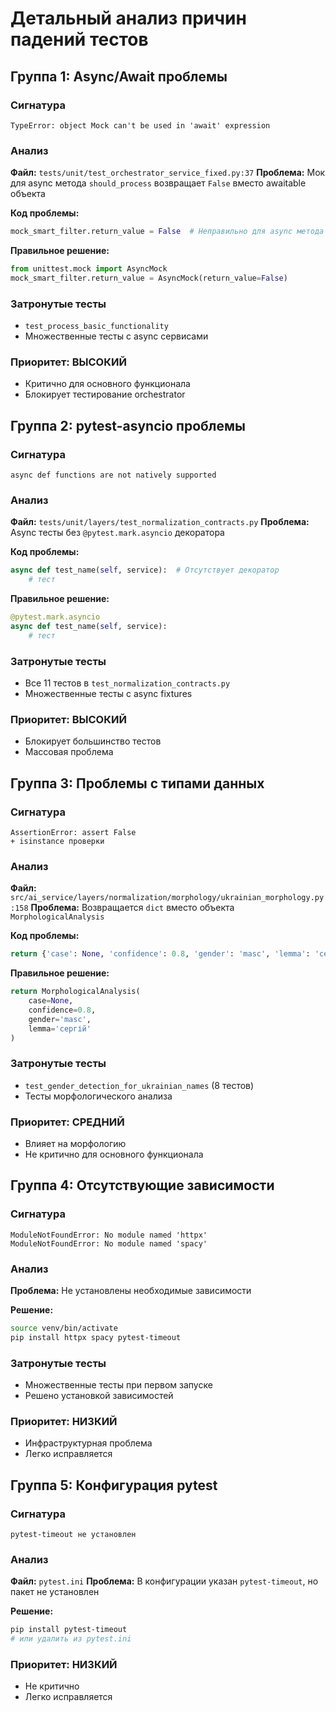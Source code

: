 # Детальный анализ причин падений тестов

## Группа 1: Async/Await проблемы

### Сигнатура
```
TypeError: object Mock can't be used in 'await' expression
```

### Анализ
**Файл:** `tests/unit/test_orchestrator_service_fixed.py:37`
**Проблема:** Мок для async метода `should_process` возвращает `False` вместо awaitable объекта

**Код проблемы:**
```python
mock_smart_filter.return_value = False  # Неправильно для async метода
```

**Правильное решение:**
```python
from unittest.mock import AsyncMock
mock_smart_filter.return_value = AsyncMock(return_value=False)
```

### Затронутые тесты
- `test_process_basic_functionality`
- Множественные тесты с async сервисами

### Приоритет: ВЫСОКИЙ
- Критично для основного функционала
- Блокирует тестирование orchestrator

## Группа 2: pytest-asyncio проблемы

### Сигнатура
```
async def functions are not natively supported
```

### Анализ
**Файл:** `tests/unit/layers/test_normalization_contracts.py`
**Проблема:** Async тесты без `@pytest.mark.asyncio` декоратора

**Код проблемы:**
```python
async def test_name(self, service):  # Отсутствует декоратор
    # тест
```

**Правильное решение:**
```python
@pytest.mark.asyncio
async def test_name(self, service):
    # тест
```

### Затронутые тесты
- Все 11 тестов в `test_normalization_contracts.py`
- Множественные тесты с async fixtures

### Приоритет: ВЫСОКИЙ
- Блокирует большинство тестов
- Массовая проблема

## Группа 3: Проблемы с типами данных

### Сигнатура
```
AssertionError: assert False
+ isinstance проверки
```

### Анализ
**Файл:** `src/ai_service/layers/normalization/morphology/ukrainian_morphology.py:158`
**Проблема:** Возвращается `dict` вместо объекта `MorphologicalAnalysis`

**Код проблемы:**
```python
return {'case': None, 'confidence': 0.8, 'gender': 'masc', 'lemma': 'сергій'}
```

**Правильное решение:**
```python
return MorphologicalAnalysis(
    case=None,
    confidence=0.8,
    gender='masc',
    lemma='сергій'
)
```

### Затронутые тесты
- `test_gender_detection_for_ukrainian_names` (8 тестов)
- Тесты морфологического анализа

### Приоритет: СРЕДНИЙ
- Влияет на морфологию
- Не критично для основного функционала

## Группа 4: Отсутствующие зависимости

### Сигнатура
```
ModuleNotFoundError: No module named 'httpx'
ModuleNotFoundError: No module named 'spacy'
```

### Анализ
**Проблема:** Не установлены необходимые зависимости

**Решение:**
```bash
source venv/bin/activate
pip install httpx spacy pytest-timeout
```

### Затронутые тесты
- Множественные тесты при первом запуске
- Решено установкой зависимостей

### Приоритет: НИЗКИЙ
- Инфраструктурная проблема
- Легко исправляется

## Группа 5: Конфигурация pytest

### Сигнатура
```
pytest-timeout не установлен
```

### Анализ
**Файл:** `pytest.ini`
**Проблема:** В конфигурации указан `pytest-timeout`, но пакет не установлен

**Решение:**
```bash
pip install pytest-timeout
# или удалить из pytest.ini
```

### Приоритет: НИЗКИЙ
- Не критично
- Легко исправляется
